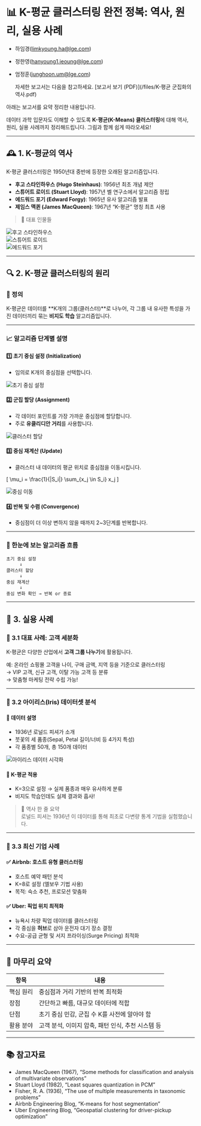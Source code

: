 # 📊 K-평균 클러스터링 완전 정복: 역사, 원리, 실용 사례

- 하임경(limkyoung.ha@lge.com)
- 정한영(hanyoung1.jeoung@lge.com)
- 엄정훈(junghoon.um@lge.com)

  자세한 보고서는 다음을 참고하세요.
  [보고서 보기 (PDF)](/files/K-평균 군집화의 역사.pdf)

아래는 보고서를 요약 정리한 내용입니다.

데이터 과학 입문자도 이해할 수 있도록 **K-평균(K-Means) 클러스터링**에 대해 역사, 원리, 실용 사례까지 정리해드립니다. 그림과 함께 쉽게 따라오세요!

---

## 🕰️ 1. K-평균의 역사

K-평균 클러스터링은 1950년대 중반에 등장한 오래된 알고리즘입니다.

- **후고 스타인하우스 (Hugo Steinhaus)**: 1956년 최초 개념 제안  
- **스튜어트 로이드 (Stuart Lloyd)**: 1957년 벨 연구소에서 알고리즘 정립  
- **에드워드 포기 (Edward Forgy)**: 1965년 유사 알고리즘 발표  
- **제임스 맥퀸 (James MacQueen)**: 1967년 “K-평균” 명칭 최초 사용  

> 📸 대표 인물들

![후고 스타인하우스](images/hugo_steinhaus.jpg)  
![스튜어트 로이드](images/stuart_lloyd.jpg)  
![에드워드 포기](images/edward_forgy.jpg)

---

## 🔍 2. K-평균 클러스터링의 원리

### 📌 정의  
K-평균은 데이터를 **K개의 그룹(클러스터)**로 나누어, 각 그룹 내 유사한 특성을 가진 데이터끼리 묶는 **비지도 학습** 알고리즘입니다.

---

### 📈 알고리즘 단계별 설명

#### 1️⃣ 초기 중심 설정 (Initialization)

- 임의로 K개의 중심점을 선택합니다.

![초기 중심 설정](images/kmeans_init.png)

#### 2️⃣ 군집 할당 (Assignment)

- 각 데이터 포인트를 가장 가까운 중심점에 할당합니다.  
- 주로 **유클리디안 거리**를 사용합니다.

![클러스터 할당](images/kmeans_assignment.png)

#### 3️⃣ 중심 재계산 (Update)

- 클러스터 내 데이터의 평균 위치로 중심점을 이동시킵니다.

\[ \mu_i = \frac{1}{|S_i|} \sum_{x_j \in S_i} x_j \]

![중심 이동](images/kmeans_update.png)

#### 4️⃣ 반복 및 수렴 (Convergence)

- 중심점이 더 이상 변하지 않을 때까지 2~3단계를 반복합니다.

---

### 📌 한눈에 보는 알고리즘 흐름

```text
초기 중심 설정
     ↓
클러스터 할당
     ↓
중심 재계산
     ↓
중심 변화 확인 → 반복 or 종료
```

---

## 💼 3. 실용 사례

### 🌟 3.1 대표 사례: 고객 세분화

K-평균은 다양한 산업에서 **고객 그룹 나누기**에 활용됩니다.

예: 온라인 쇼핑몰 고객을 나이, 구매 금액, 지역 등을 기준으로 클러스터링  
→ VIP 고객, 신규 고객, 이탈 가능 고객 등 분류  
→ 맞춤형 마케팅 전략 수립 가능!

---

### 🌸 3.2 아이리스(Iris) 데이터셋 분석

#### 🧬 데이터 설명

- 1936년 로널드 피셔가 소개  
- 붓꽃의 세 품종(Sepal, Petal 길이/너비 등 4가지 특성)  
- 각 품종별 50개, 총 150개 데이터

![아이리스 데이터 시각화](images/iris_3d_kmeans.png)

#### 🔎 K-평균 적용

- K=3으로 설정 → 실제 품종과 매우 유사하게 분류  
- 비지도 학습인데도 실제 결과와 흡사!

> 📘 역사 한 줄 요약  
로널드 피셔는 1936년 이 데이터를 통해 최초로 다변량 통계 기법을 실험했습니다.

---

### 🏢 3.3 최신 기업 사례

#### ✅ Airbnb: 호스트 유형 클러스터링

- 호스트 예약 패턴 분석  
- K=8로 설정 (엘보우 기법 사용)  
- 목적: 숙소 추천, 프로모션 맞춤화

#### ✅ Uber: 픽업 위치 최적화

- 뉴욕시 차량 픽업 데이터를 클러스터링  
- 각 중심을 **허브**로 삼아 운전자 대기 장소 결정  
- 수요-공급 균형 및 서지 프라이싱(Surge Pricing) 최적화

---

## 🧠 마무리 요약

| 항목 | 내용 |
|------|------|
| 핵심 원리 | 중심점과 거리 기반의 반복 최적화 |
| 장점 | 간단하고 빠름, 대규모 데이터에 적합 |
| 단점 | 초기 중심 민감, 군집 수 K를 사전에 알아야 함 |
| 활용 분야 | 고객 분석, 이미지 압축, 패턴 인식, 추천 시스템 등 |

---

## 📚 참고자료

- James MacQueen (1967), “Some methods for classification and analysis of multivariate observations”  
- Stuart Lloyd (1982), “Least squares quantization in PCM”  
- Fisher, R. A. (1936), “The use of multiple measurements in taxonomic problems”  
- Airbnb Engineering Blog, “K-means for host segmentation”  
- Uber Engineering Blog, “Geospatial clustering for driver-pickup optimization”

